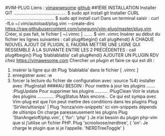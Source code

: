 #VIM-PLUG
Liens :
[vimawwesome](https://vimawesome.com "link vim")
[github](https://github.com/junegunn/vim-plug)
##1ÈRE INSTALLATION
Installer GIT .......................................... $ sudo apt install git
Installer CURL ....................................... $ sudo apt install curl
Dans un terminal saisir :
curl -fLo ~/.vim/autoload/plug.vim --create-dirs \
https://raw.githubusercontent.com/junegunn/vim-plug/master/plug.vim
Créer, si pas fait, le fichier [ ~/.vimrc ] ....... $ vim .vimrc
Insérer au début du fichier les lignes suivantes :
call plug#begin()
call plug#end()
À CHAQUE NOUVEL AJOUT DE PLUGIN, IL FAUDRA METTRE UNE LIGNE QUI
RESSEMBLE À LA SUIVANTE ENTRE LES 2 PRÉCÉDENTES :
call plug#begin()
Plug ‘blablablabla’
call plug#end()
AJOUTER UN PLUGIN
RDV chez https://vimawesome.com
Chercher un plugin et faire ce qui est dit :
1) insérer la ligne qui dit Plug ‘blablabla’ dans le fichier [ .vimrc ]
2) enregistrer avec :w
3) forcer la lecture du fichier de configuration avec :source %4) installer avec :PlugInstall
####AU BESOIN :
Pour mettre à jour les plugins ....... :PlugUpdate
Pour supprimer les plugins .......... :PlugClean
Voir le status des plugins ............. :PlugStatus
Mais encore...
Ce qui est sympa avec Vim-plug est que l’on peut mettre des conditions dans les plugins
Plug 'SirVer/ultisnips' | Plug 'honza/vim-snippets'
ici vim-snippets dépends de ultisnips
On charge paresseusement les plugins
Plug 'StanAngeloff/php.vim', { 'for': 'php' }
Je n’ai besoin du plugin php-vim que si j’utilise un fichier PHP.
Plug 'scrooloose/nerdtree', { 'on':
Je charge le plugin que si je l’appelle.
'NERDTreeToggle' }
